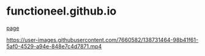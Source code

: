# functioneel.github.io
[page](test.html)


https://user-images.githubusercontent.com/7660582/138731464-98b41f61-5af0-4529-a94e-848e7c4d7871.mp4

